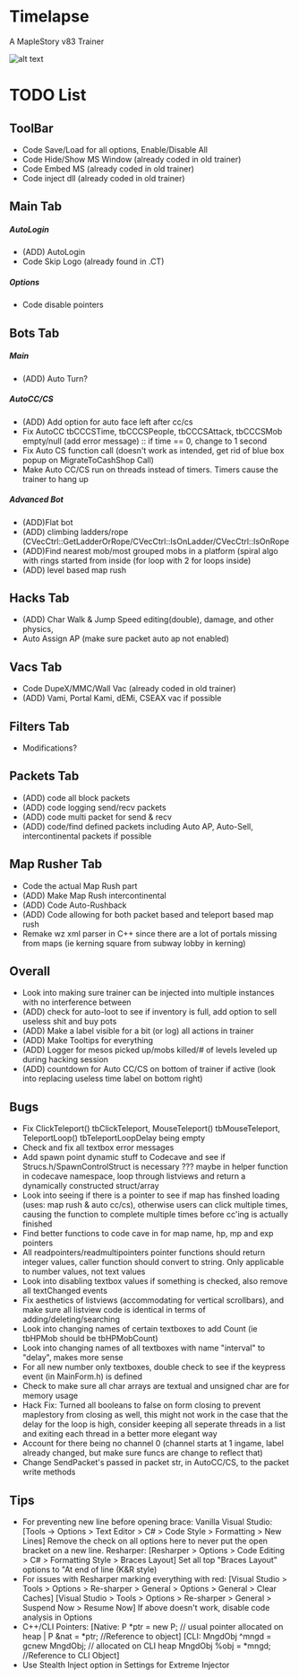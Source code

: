 # Timelapse
A MapleStory v83 Trainer

![alt text](https://i.imgur.com/tLDMi6s.gif)

# TODO List

## ToolBar
- Code Save/Load for all options, Enable/Disable All
- Code Hide/Show MS Window (already coded in old trainer)
- Code Embed MS (already coded in old trainer)
- Code inject dll (already coded in old trainer)

## Main Tab
##### AutoLogin
- (ADD) AutoLogin
- Code Skip Logo (already found in .CT)
##### Options
- Code disable pointers

## Bots Tab
##### Main
- (ADD) Auto Turn? 
##### AutoCC/CS
- (ADD) Add option for auto face left after cc/cs
- Fix AutoCC tbCCCSTime, tbCCCSPeople, tbCCCSAttack, tbCCCSMob empty/null (add error message) :: if time == 0, change to 1 second
- Fix Auto CS function call (doesn't work as intended, get rid of blue box popup on MigrateToCashShop Call)
- Make Auto CC/CS run on threads instead of timers. Timers cause the trainer to hang up 
##### Advanced Bot
- (ADD)Flat bot
- (ADD) climbing ladders/rope (CVecCtrl::GetLadderOrRope/CVecCtrl::IsOnLadder/CVecCtrl::IsOnRope 
- (ADD)Find nearest mob/most grouped mobs in a platform (spiral algo with rings started from inside (for loop with 2 for loops inside)
- (ADD) level based map rush

## Hacks Tab
- (ADD) Char Walk & Jump Speed editing(double), damage, and other physics, 
- Auto Assign AP (make sure packet auto ap not enabled) 

## Vacs Tab
- Code DupeX/MMC/Wall Vac (already coded in old trainer)
- (ADD) Vami, Portal Kami, dEMi, CSEAX vac if possible

## Filters Tab
- Modifications?

## Packets Tab
- (ADD) code all block packets
- (ADD) code logging send/recv packets
- (ADD) code multi packet for send & recv
- (ADD) code/find defined packets including Auto AP, Auto-Sell, intercontinental packets if possible 

## Map Rusher Tab
- Code the actual Map Rush part
- (ADD) Make Map Rush intercontinental
- (ADD) Code Auto-Rushback
- (ADD) Code allowing for both packet based and teleport based map rush
- Remake wz xml parser in C++ since there are a lot of portals missing from maps (ie kerning square from subway lobby in kerning)

## Overall
- Look into making sure trainer can be injected into multiple instances with no interference between
- (ADD) check for auto-loot to see if inventory is full, add option to sell useless shit and buy pots 
- (ADD) Make a label visible for a bit (or log) all actions in trainer
- (ADD) Make Tooltips for everything
- (ADD) Logger for mesos picked up/mobs killed/# of levels leveled up during hacking session
- (ADD) countdown for Auto CC/CS on bottom of trainer if active (look into replacing useless time label on bottom right)

## Bugs  
- Fix ClickTeleport() tbClickTeleport, MouseTeleport() tbMouseTeleport, TeleportLoop() tbTeleportLoopDelay being empty
- Check and fix all textbox error messages
- Add spawn point dynamic stuff to Codecave and see if Strucs.h/SpawnControlStruct is necessary ??? maybe in helper function in codecave namespace, loop through listviews and return a dynamically constructed struct/array
- Look into seeing if there is a pointer to see if map has finshed loading (uses: map rush & auto cc/cs), otherwise users can click multiple times, causing the function to complete multiple times before cc'ing is actually finished
- Find better functions to code cave in for map name, hp, mp and exp pointers
- All readpointers/readmultipointers pointer functions should return integer values, caller function should convert to string. Only applicable to number values, not text values
- Look into disabling textbox values if something is checked, also remove all textChanged events
- Fix aesthetics of listviews (accommodating for vertical scrollbars), and make sure all listview code is identical in terms of adding/deleting/searching
- Look into changing names of certain textboxes to add Count (ie tbHPMob should be tbHPMobCount)
- Look into changing names of all textboxes with name "interval" to "delay", makes more sense
- For all new number only textboxes, double check to see if the keypress event (in MainForm.h) is defined
- Check to make sure all char arrays are textual and unsigned char are for memory usage
- Hack Fix: Turned all booleans to false on form closing to prevent maplestory from closing as well, this might not work in the case that the delay for the loop is high, consider keeping all seperate threads in a list and exiting each thread in a better more elegant way
- Account for there being no channel 0 (channel starts at 1 ingame, label already changed, but make sure funcs are change to reflect that)
- Change SendPacket's passed in packet str, in AutoCC/CS, to the packet write methods 

## Tips
- For preventing new line before opening brace:
	Vanilla Visual Studio: [Tools -> Options > Text Editor > C# > Code Style > Formatting > New Lines] Remove the check on all options here to never put the open bracket on a new line.
	Resharper: [Resharper > Options > Code Editing > C# > Formatting Style > Braces Layout] Set all top "Braces Layout" options to "At end of line (K&R style)
- For issues with Resharper marking everything with red:
	[Visual Studio > Tools > Options > Re-sharper > General > Options > General > Clear Caches] [Visual Studio > Tools > Options > Re-sharper > General > Suspend Now > Resume Now]
	If above doesn't work, disable code analysis in Options
- C++/CLI Pointers:
	[Native: P *ptr = new P; // usual pointer allocated on heap | P &nat = *ptr; //Reference to object]
	[CLI: MngdObj ^mngd = gcnew MngdObj; // allocated on CLI heap MngdObj %obj = *mngd; //Reference to CLI Object]
- Use Stealth Inject option in Settings for Extreme Injector

